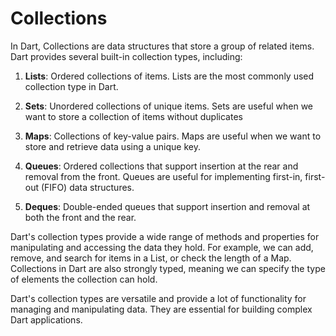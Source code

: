 # Collections

In Dart, Collections are data structures that store a group of related items. Dart provides several built-in collection types, including:

1. **Lists**: Ordered collections of items. Lists are the most commonly used collection type in Dart.

2. **Sets**: Unordered collections of unique items. Sets are useful when we want to store a collection of items without duplicates

3. **Maps**: Collections of key-value pairs. Maps are useful when we want to store and retrieve data using a unique key.

4. **Queues**: Ordered collections that support insertion at the rear and removal from the front. Queues are useful for implementing first-in, first-out (FIFO) data structures.

5. **Deques**: Double-ended queues that support insertion and removal at both the front and the rear.

Dart's collection types provide a wide range of methods and properties for manipulating and accessing the data they hold. For example, we can add, remove, and search for items in a List, or check the length of a Map. Collections in Dart are also strongly typed, meaning we can specify the type of elements the collection can hold.

Dart's collection types are versatile and provide a lot of functionality for managing and manipulating data. They are essential for building complex Dart applications.